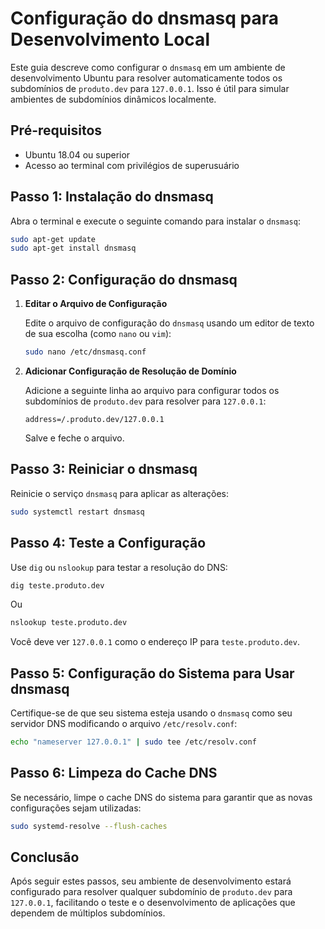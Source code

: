 # Configuração do dnsmasq para Desenvolvimento Local

Este guia descreve como configurar o `dnsmasq` em um ambiente de desenvolvimento Ubuntu para resolver automaticamente todos os subdomínios de `produto.dev` para `127.0.0.1`. Isso é útil para simular ambientes de subdomínios dinâmicos localmente.

## Pré-requisitos

- Ubuntu 18.04 ou superior
- Acesso ao terminal com privilégios de superusuário

## Passo 1: Instalação do dnsmasq

Abra o terminal e execute o seguinte comando para instalar o `dnsmasq`:

```bash
sudo apt-get update
sudo apt-get install dnsmasq
```

## Passo 2: Configuração do dnsmasq

1. **Editar o Arquivo de Configuração**

   Edite o arquivo de configuração do `dnsmasq` usando um editor de texto de sua escolha (como `nano` ou `vim`):

   ```bash
   sudo nano /etc/dnsmasq.conf
   ```

2. **Adicionar Configuração de Resolução de Domínio**

   Adicione a seguinte linha ao arquivo para configurar todos os subdomínios de `produto.dev` para resolver para `127.0.0.1`:

   ```
   address=/.produto.dev/127.0.0.1
   ```

   Salve e feche o arquivo.

## Passo 3: Reiniciar o dnsmasq

Reinicie o serviço `dnsmasq` para aplicar as alterações:

```bash
sudo systemctl restart dnsmasq
```

## Passo 4: Teste a Configuração

Use `dig` ou `nslookup` para testar a resolução do DNS:

```bash
dig teste.produto.dev
```

Ou

```bash
nslookup teste.produto.dev
```

Você deve ver `127.0.0.1` como o endereço IP para `teste.produto.dev`.

## Passo 5: Configuração do Sistema para Usar dnsmasq

Certifique-se de que seu sistema esteja usando o `dnsmasq` como seu servidor DNS modificando o arquivo `/etc/resolv.conf`:

```bash
echo "nameserver 127.0.0.1" | sudo tee /etc/resolv.conf
```

## Passo 6: Limpeza do Cache DNS

Se necessário, limpe o cache DNS do sistema para garantir que as novas configurações sejam utilizadas:

```bash
sudo systemd-resolve --flush-caches
```

## Conclusão

Após seguir estes passos, seu ambiente de desenvolvimento estará configurado para resolver qualquer subdomínio de `produto.dev` para `127.0.0.1`, facilitando o teste e o desenvolvimento de aplicações que dependem de múltiplos subdomínios.
